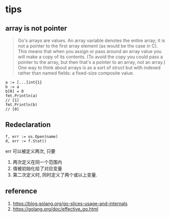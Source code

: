 # tips

## array is not pointer
> Go's arrays are values. An array variable denotes the entire array; it is not a pointer to the first array element (as would be the case in C). This means that when you assign or pass around an array value you will make a copy of its contents. (To avoid the copy you could pass a pointer to the array, but then that's a pointer to an array, not an array.) One way to think about arrays is as a sort of struct but with indexed rather than named fields: a fixed-size composite value.

```
a := [...]int{1}
b := a
b[0] = 0
fmt.Println(a)
// [1]
fmt.Println(b)
// [0]
```

## Redeclaration
```
f, err := os.Open(name)
d, err := f.Stat()
```
err 可以被定义两次, 只要
1. 两次定义在同一个范围内
2. 值被初始化给了对应变量
3. 第二次定义时, 同时定义了两个或以上变量.

## reference
1. https://blog.golang.org/go-slices-usage-and-internals
2. https://golang.org/doc/effective_go.html